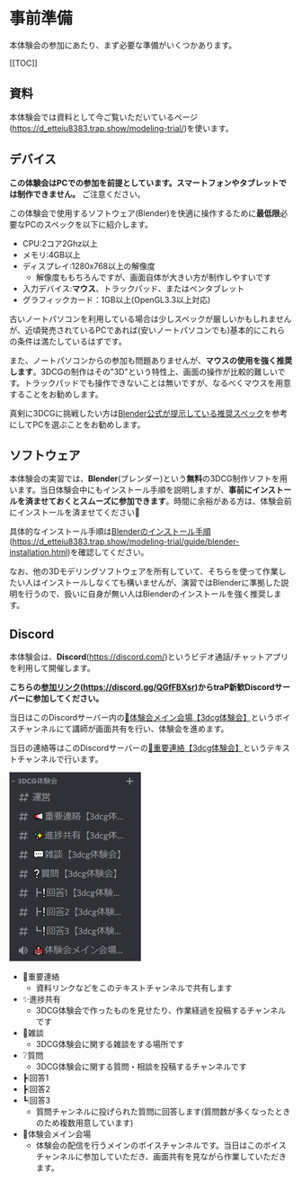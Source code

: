 # 事前準備

本体験会の参加にあたり、まず必要な準備がいくつかあります。

[[TOC]]

## 資料

本体験会では資料として今ご覧いただいているページ(<https://d_etteiu8383.trap.show/modeling-trial/>)を使います。

## デバイス

**この体験会はPCでの参加を前提としています。スマートフォンやタブレットでは制作できません。**
ご注意ください。

この体験会で使用するソフトウェア(Blender)を快適に操作するために**最低限**必要なPCのスペックを以下に紹介します。

- CPU:2コア2Ghz以上
- メモリ:4GB以上
- ディスプレイ:1280x768以上の解像度
  - 解像度ももちろんですが、画面自体が大きい方が制作しやすいです
- 入力デバイス:**マウス**、トラックパッド、またはペンタブレット
- グラフィックカード：1GB以上(OpenGL3.3以上対応)

古いノートパソコンを利用している場合は少しスペックが厳しいかもしれませんが、近頃発売されているPCであれば(安いノートパソコンでも)基本的にこれらの条件は満たしているはずです。

また、ノートパソコンからの参加も問題ありませんが、**マウスの使用を強く推奨します**。3DCGの制作はその"3D"という特性上、画面の操作が比較的難しいです。トラックパッドでも操作できないことは無いですが、なるべくマウスを用意することをお勧めします。

真剣に3DCGに挑戦したい方は[Blender公式が提示している推奨スペック](https://www.blender.org/download/requirements/)を参考にしてPCを選ぶことをお勧めします。

## ソフトウェア

本体験会の実習では、**Blender**(ブレンダー)という**無料**の3DCG制作ソフトを用います。当日体験会中にもインストール手順を説明しますが、**事前にインストールを済ませておくとスムーズに参加できます**。時間に余裕がある方は、体験会前にインストールを済ませてください:pray:

具体的なインストール手順は[Blenderのインストール手順](blender-installation.md)(<https://d_etteiu8383.trap.show/modeling-trial/guide/blender-installation.html>)を確認してください。

なお、他の3Dモデリングソフトウェアを所有していて、そちらを使って作業したい人はインストールしなくても構いませんが、演習ではBlenderに準拠した説明を行うので、扱いに自身が無い人はBlenderのインストールを強く推奨します。

## Discord

本体験会は、**Discord**(<https://discord.com/>)というビデオ通話/チャットアプリを利用して開催します。

**こちらの[参加リンク](https://discord.gg/QGfFBXsr)(<https://discord.gg/QGfFBXsr>)からtraP新歓Discordサーバーに参加してください。**

当日はこのDiscordサーバー内の[🏫体験会メイン会場【3dcg体験会】](https://discord.com/channels/956885476986482730/966918632737210440)というボイスチャンネルにて講師が画面共有を行い、体験会を進めます。

当日の連絡等はこのDiscordサーバーの[📢重要連絡【3dcg体験会】](https://discord.com/channels/956885476986482730/966918874148798585)というテキストチャンネルで行います。

![traP新歓Discordサーバー内の3DCG体験会関連チャンネルの一覧](./imgs/2022-04-22-22-46-17.png)

- 📢重要連絡
  - 資料リンクなどをこのテキストチャンネルで共有します
- ✨進捗共有
  - 3DCG体験会で作ったものを見せたり、作業経過を投稿するチャンネルです
- 💬雑談
  - 3DCG体験会に関する雑談をする場所です
- ❔質問
  - 3DCG体験会に関する質問・相談を投稿するチャンネルです
- ┣❕回答1
- ┣❕回答2
- ┗❕回答3
  - 質問チャンネルに投げられた質問に回答します(質問数が多くなったときのため複数用意しています)
- 🏫体験会メイン会場
  - 体験会の配信を行うメインのボイスチャンネルです。当日はこのボイスチャンネルに参加していただき、画面共有を見ながら作業していただきます。
